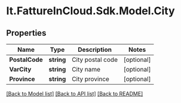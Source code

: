 # It.FattureInCloud.Sdk.Model.City

## Properties

Name | Type | Description | Notes
------------ | ------------- | ------------- | -------------
**PostalCode** | **string** | City postal code | [optional] 
**VarCity** | **string** | City name | [optional] 
**Province** | **string** | City province | [optional] 

[[Back to Model list]](../README.md#documentation-for-models) [[Back to API list]](../README.md#documentation-for-api-endpoints) [[Back to README]](../README.md)

